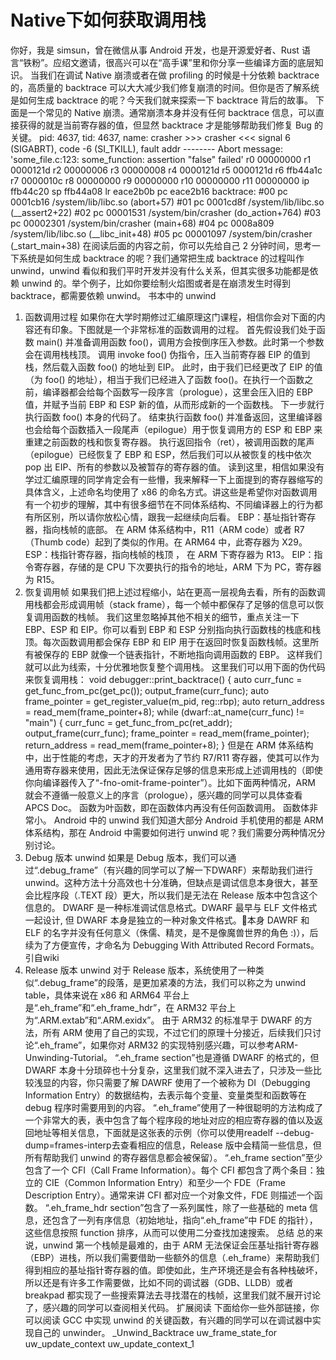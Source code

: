 # Native下如何获取调用栈

你好，我是 simsun，曾在微信从事 Android 开发，也是开源爱好者、Rust 语言“铁粉”。应绍文邀请，很高兴可以在“高手课”里和你分享一些编译方面的底层知识。
当我们在调试 Native 崩溃或者在做 profiling 的时候是十分依赖 backtrace 的，高质量的 backtrace 可以大大减少我们修复崩溃的时间。但你是否了解系统是如何生成 backtrace 的呢？今天我们就来探索一下 backtrace 背后的故事。
下面是一个常见的 Native 崩溃。通常崩溃本身并没有任何 backtrace 信息，可以直接获得的就是当前寄存器的值，但显然 backtrace 才是能够帮助我们修复 Bug 的关键。
pid: 4637, tid: 4637, name: crasher  >>> crasher <<<
signal 6 (SIGABRT), code -6 (SI_TKILL), fault addr --------
Abort message: 'some_file.c:123: some_function: assertion "false" failed'
    r0  00000000  r1  0000121d  r2  00000006  r3  00000008
    r4  0000121d  r5  0000121d  r6  ffb44a1c  r7  0000010c
    r8  00000000  r9  00000000  r10 00000000  r11 00000000
    ip  ffb44c20  sp  ffb44a08  lr  eace2b0b  pc  eace2b16
backtrace:
    #00 pc 0001cb16  /system/lib/libc.so (abort+57)
    #01 pc 0001cd8f  /system/lib/libc.so (__assert2+22)
    #02 pc 00001531  /system/bin/crasher (do_action+764)
    #03 pc 00002301  /system/bin/crasher (main+68)
    #04 pc 0008a809  /system/lib/libc.so (__libc_init+48)
    #05 pc 00001097  /system/bin/crasher (_start_main+38)
在阅读后面的内容之前，你可以先给自己 2 分钟时间，思考一下系统是如何生成 backtrace 的呢？我们通常把生成 backtrace 的过程叫作 unwind，unwind 看似和我们平时开发并没有什么关系，但其实很多功能都是依赖 unwind 的。举个例子，比如你要绘制火焰图或者是在崩溃发生时得到 backtrace，都需要依赖 unwind。
书本中的 unwind
1. 函数调用过程
如果你在大学时期修过汇编原理这门课程，相信你会对下面的内容还有印象。下图就是一个非常标准的函数调用的过程。
首先假设我们处于函数 main() 并准备调用函数 foo()，调用方会按倒序压入参数。此时第一个参数会在调用栈栈顶。
调用 invoke foo() 伪指令，压入当前寄存器 EIP 的值到栈，然后载入函数 foo() 的地址到 EIP。
此时，由于我们已经更改了 EIP 的值（为 foo() 的地址），相当于我们已经进入了函数 foo()。在执行一个函数之前，编译器都会给每个函数写一段序言（prologue），这里会压入旧的 EBP 值，并赋予当前 EBP 和 ESP 新的值，从而形成新的一个函数栈。
下一步就行执行函数 foo() 本身的代码了。
结束执行函数 foo() 并准备返回，这里编译器也会给每个函数插入一段尾声（epilogue）用于恢复调用方的 ESP 和 EBP 来重建之前函数的栈和恢复寄存器。
执行返回指令（ret），被调用函数的尾声（epilogue）已经恢复了 EBP 和 ESP，然后我们可以从被恢复的栈中依次 pop 出 EIP、所有的参数以及被暂存的寄存器的值。
读到这里，相信如果没有学过汇编原理的同学肯定会有一些懵，我来解释一下上面提到的寄存器缩写的具体含义，上述命名均使用了 x86 的命名方式。讲这些是希望你对函数调用有一个初步的理解，其中有很多细节在不同体系结构、不同编译器上的行为都有所区别，所以请你放松心情，跟我一起继续向后看。
EBP：基址指针寄存器，指向栈帧的底部。
在 ARM 体系结构中，R11（ARM code）或者 R7（Thumb code）起到了类似的作用。在 ARM64 中，此寄存器为 X29。
ESP：栈指针寄存器，指向栈帧的栈顶 ， 在 ARM 下寄存器为 R13。
EIP：指令寄存器，存储的是 CPU 下次要执行的指令的地址，ARM 下为 PC，寄存器为 R15。
2. 恢复调用帧
如果我们把上述过程缩小，站在更高一层视角去看，所有的函数调用栈都会形成调用帧（stack frame），每一个帧中都保存了足够的信息可以恢复调用函数的栈帧。
我们这里忽略掉其他不相关的细节，重点关注一下 EBP、ESP 和 EIP。你可以看到 EBP 和 ESP 分别指向执行函数栈的栈底和栈顶。每次函数调用都会保存 EBP 和 EIP 用于在返回时恢复函数栈帧。这里所有被保存的 EBP 就像一个链表指针，不断地指向调用函数的 EBP。 这样我们就可以此为线索，十分优雅地恢复整个调用栈。
这里我们可以用下面的伪代码来恢复调用栈：
void debugger::print_backtrace() {
    auto curr_func = get_func_from_pc(get_pc());
    output_frame(curr_func);
    auto frame_pointer = get_register_value(m_pid, reg::rbp);
    auto return_address = read_mem(frame_pointer+8);
    while (dwarf::at_name(curr_func) != "main") {
        curr_func = get_func_from_pc(ret_addr);
        output_frame(curr_func);
        frame_pointer = read_mem(frame_pointer);
        return_address = read_mem(frame_pointer+8);
    }
但是在 ARM 体系结构中，出于性能的考虑，天才的开发者为了节约 R7/R11 寄存器，使其可以作为通用寄存器来使用，因此无法保证保存足够的信息来形成上述调用栈的（即使你向编译器传入了“-fno-omit-frame-pointer”）。比如下面两种情况，ARM 就会不遵循一般意义上的序言（prologue），感兴趣的同学可以具体查看APCS Doc。
函数为叶函数，即在函数体内再没有任何函数调用。
函数体非常小。
Android 中的 unwind
我们知道大部分 Android 手机使用的都是 ARM 体系结构，那在 Android 中需要如何进行 unwind 呢？我们需要分两种情况分别讨论。
1. Debug 版本 unwind
如果是 Debug 版本，我们可以通过“.debug_frame”（有兴趣的同学可以了解一下DWARF）来帮助我们进行 unwind。这种方法十分高效也十分准确，但缺点是调试信息本身很大，甚至会比程序段（.TEXT 段）更大，所以我们是无法在 Release 版本中包含这个信息的。
DWARF 是一种标准调试信息格式。DWARF 最早与 ELF 文件格式一起设计, 但 DWARF 本身是独立的一种对象文件格式。本身 DAWRF 和 ELF 的名字并没有任何意义（侏儒、精灵，是不是像魔兽世界的角色 :)），后续为了方便宣传，才命名为 Debugging With Attributed Record Formats。引自wiki
2. Release 版本 unwind
对于 Release 版本，系统使用了一种类似“.debug_frame”的段落，是更加紧凑的方法，我们可以称之为 unwind table，具体来说在 x86 和 ARM64 平台上是“.eh_frame”和“.eh_frame_hdr”，在 ARM32 平台上为“.ARM.extab”和“.ARM.exidx”。
由于 ARM32 的标准早于 DWARF 的方法，所有 ARM 使用了自己的实现，不过它们的原理十分接近，后续我们只讨论“.eh_frame”，如果你对 ARM32 的实现特别感兴趣，可以参考ARM-Unwinding-Tutorial。
“.eh_frame section”也是遵循 DWARF 的格式的，但 DWARF 本身十分琐碎也十分复杂，这里我们就不深入进去了，只涉及一些比较浅显的内容，你只需要了解 DAWRF 使用了一个被称为 DI（Debugging Information Entry）的数据结构，去表示每个变量、变量类型和函数等在 debug 程序时需要用到的内容。
“.eh_frame”使用了一种很聪明的方法构成了一个非常大的表，表中包含了每个程序段的地址对应的相应寄存器的值以及返回地址等相关信息，下面就是这张表的示例（你可以使用readelf --debug-dump=frames-interp去查看相应的信息，Release 版中会精简一些信息，但所有帮助我们 unwind 的寄存器信息都会被保留）。
“.eh_frame section”至少包含了一个 CFI（Call Frame Information）。每个 CFI 都包含了两个条目：独立的 CIE（Common Information Entry）和至少一个 FDE（Frame Description Entry）。通常来讲 CFI 都对应一个对象文件，FDE 则描述一个函数。
“.eh_frame_hdr section”包含了一系列属性，除了一些基础的 meta 信息，还包含了一列有序信息（初始地址，指向“.eh_frame”中 FDE 的指针），这些信息按照 function 排序，从而可以使用二分查找加速搜索。
总结
总的来说，unwind 第一个栈帧是最难的，由于 ARM 无法保证会压基址指针寄存器（EBP）进栈，所以我们需要借助一些额外的信息（.eh_frame）来帮助我们得到相应的基址指针寄存器的值。即使如此，生产环境还是会有各种栈破坏，所以还是有许多工作需要做，比如不同的调试器（GDB、LLDB）或者 breakpad 都实现了一些搜索算法去寻找潜在的栈帧，这里我们就不展开讨论了，感兴趣的同学可以查阅相关代码。
扩展阅读
下面给你一些外部链接，你可以阅读 GCC 中实现 unwind 的关键函数，有兴趣的同学可以在调试器中实现自己的 unwinder。
_Unwind_Backtrace
uw_frame_state_for
uw_update_context
uw_update_context_1
